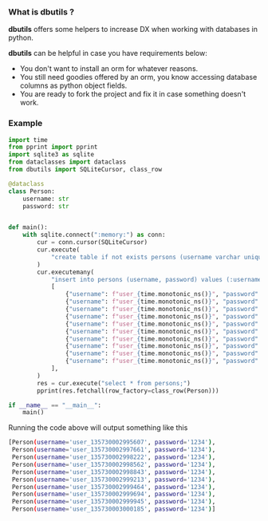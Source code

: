 ### What is dbutils ?

**dbutils** offers some helpers to increase DX when working with databases in python.

**dbutils**  can be helpful in case you have requirements below:

+ You don't want to install an orm for whatever reasons.
+ You still need goodies offered by an orm, you know accessing database columns as python object fields.
+ You are ready to fork the project and fix it in case something doesn't work.

### Example

```python
import time
from pprint import pprint
import sqlite3 as sqlite
from dataclasses import dataclass
from dbutils import SQLiteCursor, class_row

@dataclass
class Person:
    username: str
    password: str


def main():
    with sqlite.connect(":memory:") as conn:
        cur = conn.cursor(SQLiteCursor)
        cur.execute(
            "create table if not exists persons (username varchar unique, password varchar);"
        )
        cur.executemany(
            "insert into persons (username, password) values (:username, :password);",
            [
                {"username": f"user_{time.monotonic_ns()}", "password": "1234"},
                {"username": f"user_{time.monotonic_ns()}", "password": "1234"},
                {"username": f"user_{time.monotonic_ns()}", "password": "1234"},
                {"username": f"user_{time.monotonic_ns()}", "password": "1234"},
                {"username": f"user_{time.monotonic_ns()}", "password": "1234"},
                {"username": f"user_{time.monotonic_ns()}", "password": "1234"},
                {"username": f"user_{time.monotonic_ns()}", "password": "1234"},
                {"username": f"user_{time.monotonic_ns()}", "password": "1234"},
                {"username": f"user_{time.monotonic_ns()}", "password": "1234"},
                {"username": f"user_{time.monotonic_ns()}", "password": "1234"},
            ],
        )
        res = cur.execute("select * from persons;")
        pprint(res.fetchall(row_factory=class_row(Person)))

if __name__ == "__main__":
    main()
```

Running the code above will output something like this

```bash
[Person(username='user_135730002995607', password='1234'),
 Person(username='user_135730002997661', password='1234'),
 Person(username='user_135730002998222', password='1234'),
 Person(username='user_135730002998562', password='1234'),
 Person(username='user_135730002998843', password='1234'),
 Person(username='user_135730002999213', password='1234'),
 Person(username='user_135730002999464', password='1234'),
 Person(username='user_135730002999694', password='1234'),
 Person(username='user_135730002999945', password='1234'),
 Person(username='user_135730003000185', password='1234')]
```
